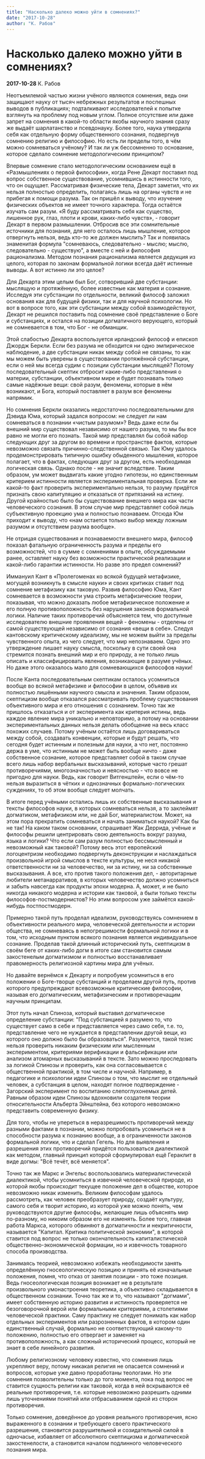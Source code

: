 ```yaml
---
title: "Насколько далеко можно уйти в сомнениях?"
date: "2017-10-28"
author: "К. Рабов"
---
```


# Насколько далеко можно уйти в сомнениях?

**2017-10-28** К. Рабов

Неотъемлемой частью жизни учёного являются сомнения, ведь они защищают науку от тысяч небрежных результатов и поспешных выводов в публикациях; подталкивают исследователей к попытке взглянуть на проблему под новым углом. Полное отсутствие или даже запрет на сомнения в какой-то области якобы научного знания сразу же выдаёт шарлатанство и псевдонауку. Более того, наука утвердила себя как отдельную форму общественного сознания, подвергнув сомнению религию и философию. Но есть ли пределы того, в чём можно сомневаться учёному? И так ли уж бессомненно то основание, которое сделало сомнение методологическим принципом?

Впервые сомнение стало методологическим основанием ещё в «Размышлениях о первой философии», когда Рене Декарт поставил под вопрос собственное существование, усомнившись в истинности того, что он ощущает. Рассматривая физические тела, Декарт заметил, что их нельзя полностью определить, полагаясь лишь на органы чувств и не прибегая к помощи разума. Так он пришёл к выводу, что изучение физических объектов не имеет точного характера. Тогда остаётся изучать сам разум. «Я буду рассматривать себя как существо, лишенное рук, глаз, плоти и крови, каких-либо чувств», - говорит Декарт в первом размышлении. Отбросив все эти сомнительные источники для познания, для него осталось лишь мышление, которое отвергнуть нельзя, ведь кто-то же должен мыслить? Так и появилась знаменитая формула "сомневаюсь, следовательно - мыслю; мыслю, следовательно - существую", а вместе с ней и философия рационализма. Методом познания рационализма является дедукция из целого, которая по законам формальной логики всегда даёт истинные выводы. А вот истинно ли это целое?

Для Декарта этим целым был Бог, сотворивший две субстанции: мыслящую и протяжённую, более известные как материя и сознание. Исследуя эти субстанции по отдельности, великий философ заложил основания как для будущей физики, так и для научной психологии. Но вот в вопросе того, как эти субстанции между собой взаимодействуют, Декарт не решился поставить под сомнение своё представление о Боге и субстанциях, и остался на позиции догматичного верующего, который не сомневается в том, что Бог - не обманщик.

Этой слабостью Декарта воспользуется ирландский философ и епископ Джордж Беркли. Если без разума не обходится ни одно эмпирическое наблюдение, а две субстанции никак между собой не связаны, то как мы можем быть уверены в существовании протяжённой субстанции, если о ней мы всегда судим с позиции субстанции мыслящей? Потому последовательный скептик отбросит какие-либо представления о материи, субстанции, объективном мире и будет познавать только самые надёжные вещи: свой разум, феномены, которые в нём возникают, и Бога, который поставляет в разум все феномены напрямик.

Но сомнения Беркли оказались недостаточно последовательными для Дэвида Юма, который задался вопросом: не следует ли нам сомневаться в познании «чистым разумом»? Ведь даже если бы внешний мир существовал независимо от нашего разума, то мы бы все равно не могли его познать. Такой мир представлял бы собой набор следующих друг за другом во времени и пространстве фактов, которые невозможно связать причинно-следственной связью. Так Юму удалось продемонстрировать типичную ошибку обыденного мышления, которое полагает, что в фактах, следующих друг за другом, есть необходимая логическая связь. Однако после - не значит вследствие. Таким образом, ум может выдвигать какие угодно гипотезы, но единственным критерием истинности является экспериментальная проверка. Если же какой-то факт проверить экспериментально нельзя, то разуму придётся признать свою капитуляцию и отказаться от притязаний на истину. Другой крайностью было бы существование внешнего мира как части человеческого сознания. В этом случае мир представляет собой лишь субъективную проекцию ума и полностью познаваем. Отсюда Юм приходит к выводу, что «нам остается только выбор между ложным разумом и отсутствием разума вообще».

Не отрицая существования и познаваемости внешнего мира, философ показал фатальную ограниченность разума и пределы его возможностей, что в сумме с сомнениями в опыте, обсуждаемыми ранее, оставляет науку без возможности практической реализации и какой-либо гарантии истинности. Но разве это предел сомнений?

Иммануил Кант в «Пролегоменах ко всякой будущей метафизике, могущей возникнуть в смысле науки» и своих критиках ставит под сомнение метафизику как таковую. Развив философию Юма, Кант сомневается в возможности ума строить метафизические теории, показывая, что можно доказать любое метафизическое положение и его полную противоположность без нарушения законов формальной логики. Наличие таких противоречий объясняется тем, что доступные исследователю внешние проявления вещей - феномены - отделены от самой существующей независимо от сознания «вещи в себе». Следуя кантовскому критическому идеализму, мы не можем выйти за пределы чувственного опыта, из чего следует, что мир непознаваем. Одно это утверждение лишает науку смысла, поскольку в сути своей она стремится познать внешний мир и его природу, а не только лишь описать и классифицировать явления, возникающие в разуме учёных. Но даже этого оказалось мало для сомневающихся философов науки!

После Канта последовательным скептикам осталось усомниться вообще во всякой метафизике и философии в целом, объявив их полностью лишёнными научного смысла и значения. Таким образом, скептицизм вообще отказался рассматривать проблему существования объективного мира и его отношения с сознанием. Точно так же пришлось отказаться и от эксперимента как критерия истины, ведь каждое явление мира уникально и неповторимо, а потому на основании экспериментальных данных нельзя делать обобщение на весь класс похожих случаев. Потому учёным остаётся лишь договариваться между собой, создавать конвенции, которые и будут решать, что сегодня будет истинным и полезным для науки, а что нет, постоянно держа в уме, что истинным не может быть вообще ничто - даже собственное сознание, которое представляет собой в таком случае всего лишь набор вербальных высказываний, которые часто грешат противоречиями, многозначностью и неясностью - что вовсе не пригодно для науки. Ведь, как говорит Витгенштейн, если о чём-то нельзя выразиться в чётких и однозначных формально-логических суждениях, то об этом вообще следует молчать.

В итоге перед учёными остались лишь их собственные высказывания и тексты философов науки, в которых сомневаться нельзя, а то заклеймят догматиком, метафизиком или, не дай Бог, материалистом. Может, на этом пора прекратить сомневаться и начать заниматься наукой? Как бы не так! На каком таком основании, спрашивает Жак Деррида, учёные и философы решили центрировать свою деятельность вокруг разума, языка и логики? Что если сам разум полностью бессмысленный и невозможный как таковой? Потому весь этот европейский логоцентризм необходимо подвергнуть деконструкции и наслаждаться произвольной игрой смыслов в тексте культуры, не неся никакой ответственности ни за человечество, ни за истину, ни за собственные высказывания. А все, кто против такого положения дел, - авторитарные любители метанарративов, в которых человечество должно усомниться и забыть навсегда как продукты эпохи модерна. А, может, и не было никогда никакого модерна и истории как таковой, а были только тексты философов-постмодернистов? Но этим вопросом уже займётся какой-нибудь постпостмодерн.

Примерно такой путь проделал идеализм, руководствуясь сомнением в объективности реального мира, человеческой деятельности и истории общества, не сомневаясь в непогрешимости формальной логики и в том, что исходным пунктом всякого познания является индивидуальное сознание. Проделав такой длинный исторический путь, скептицизм в своём беге от каких-либо догм в итоге сам становится самым закостенелым догматизмом и полностью восстанавливает правомерность религиозной картины мира для учёных.

Но давайте вернёмся к Декарту и попробуем усомниться в его положении о Боге-творце субстанций и проделаем другой путь, против которого предупреждают всевозможные критические философии, называя его догматическим, метафизическим и противоречащим научным принципам.

Этот путь начал Спиноза, который выставил догматическое определение субстанции: "Под субстанцией я разумею то, что существует само в себе и представляется через само себя, т.е. то, представление чего не нуждается в представлении другой вещи, из которого оно должно было бы образоваться". Разумеется, такой тезис нельзя проверить никаким физическим или мысленным экспериментом, критериями верификации и фальсификации или анализом атомарных высказываний в тексте. Зато можно проследовать за логикой Спинозы и проверить, как она согласовывается с общественной практикой, в том числе и научной. Например, в педагогике и психологии идеи Спинозы о том, что мыслит не отдельный человек, а субстанция в целом, находят полное подтверждение - Загорский эксперимент по воспитанию слепоглухонемых детей. Равным образом идеи Спинозы вдохновили создателя теории относительности Альберта Эйнштейна, без которого невозможно представить современную физику.

Для того, чтобы не упереться в неразрешимость противоречий между разными фактами в познании, можно попробовать усомниться не в способности разума к познанию вообще, а в ограниченности законов формальной логики, что и сделал Гегель. Но для выявления и разрешения этих противоречий придётся пользоваться диалектикой как методом, главный принцип которой сформулировал ещё Гераклит в виде догмы: "Всё течёт, всё меняется".

Точно так же Маркс и Энгельс воспользовались материалистической диалектикой, чтобы усомниться в извечной человеческой природе, из которой якобы происходит текущее положение дел в обществе, которое невозможно никак изменить. Великим философам удалось рассмотреть, как человек преобразует природу, создаёт культуру, самого себя и творит историю, из которой уже можно понять, чем руководствуются другие философы, желающие лишь объяснять мир по-разному, но никоим образом его не изменять. Более того, главная работа Маркса, которого обвиняют в догматичности и некритичности, называется "Капитал. Критика политической экономии", в которой ставится под вопрос не только окончательность капиталистической общественно-экономической формации, но и извечность товарного способа производства.

Занимаясь теорией, невозможно избежать необходимости занять определённую гносеологическую позицию и принять её изначальные положения, помня, что отказ от занятия позиции - это тоже позиция. Ведь гносеологическая позиция возникает не в результате произвольного умонастроения теоретика, а объективно складывается в общественном сознании. Точно так же и то, что называют "догмами", имеет собственную историю развития и истинность проверяется не безоговорочной верой или формальными критериями, а столетиями человеческой практики. Саму практику не следует понимать как набор отдельных экспериментов или разрозненных фактов, в котором один единственный случай, формально не соответствующий какому-то положению, полностью его отвергает и заменяет на противоположность, а как сложный исторический процесс, который не знает в себе линейного развития.

Любому религиозному человеку известно, что сомнения лишь укрепляют веру, потому никакая религия не опасается сомнений и вопросов, которые уже давно проработаны теологами. Но эти сомнения позволительны только до того момента, пока под вопрос не ставится сущность религии как таковой, когда в ней вскрываются её реальные противоречия, т.е. которые невозможно разрешить одними лишь уточнениями понятий или отбрасыванием одной из сторон противоречия.

Только сомнение, доведённое до уровня реального противоречия, ясно выраженного в сознании и требующего своего практического разрешения, становится разрушительной и созидательной силой в одночасье, избавляет от абсолютного скептицизма и догматической закостенелости, а становится началом подлинного человеческого познания мира.